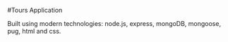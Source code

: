 #Tours Application

Built using modern technologies: node.js, express, mongoDB, mongoose, pug, html and css.